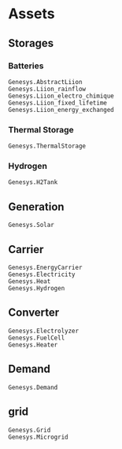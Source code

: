 # Assets

## Storages

### Batteries
```@docs
Genesys.AbstractLiion
Genesys.Liion_rainflow
Genesys.Liion_electro_chimique
Genesys.Liion_fixed_lifetime
Genesys.Liion_energy_exchanged
```

### Thermal Storage
```@docs
Genesys.ThermalStorage
```

### Hydrogen
```@docs
Genesys.H2Tank
```

## Generation
```@docs
Genesys.Solar
```

## Carrier
```@docs
Genesys.EnergyCarrier
Genesys.Electricity
Genesys.Heat
Genesys.Hydrogen
```

## Converter
```@docs
Genesys.Electrolyzer
Genesys.FuelCell
Genesys.Heater
```
## Demand
```@docs
Genesys.Demand
```

## grid
```@docs
Genesys.Grid
Genesys.Microgrid
```


